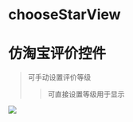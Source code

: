 # chooseStarView
# 仿淘宝评价控件 
> 可手动设置评价等级
>> 可直接设置等级用于显示
>>> 
![](https://github.com/KangGuiYang/ChooseStarView/tree/master/Screenshots/1.png)

